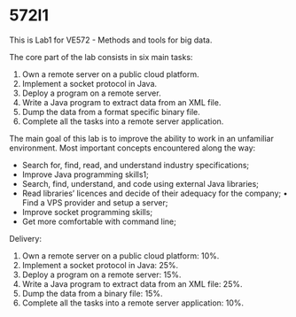 # 572l1
This is Lab1 for VE572 - Methods and tools for big data.

The core part of the lab consists in six main tasks:
1. Own a remote server on a public cloud platform.
2. Implement a socket protocol in Java.
3. Deploy a program on a remote server.
4. Write a Java program to extract data from an XML file. 
5. Dump the data from a format specific binary file.
6. Complete all the tasks into a remote server application.

The main goal of this lab is to improve the ability to work in an unfamiliar environment. Most important concepts encountered along the way:
* Search for, find, read, and understand industry specifications;
* Improve Java programming skills1;
* Search, find, understand, and code using external Java libraries;
* Read libraries’ licences and decide of their adequacy for the company; • Find a VPS provider and setup a server;
* Improve socket programming skills;
* Get more comfortable with command line;

Delivery:
1. Own a remote server on a public cloud platform: 10%.
2. Implement a socket protocol in Java: 25%.
3. Deploy a program on a remote server: 15%.
4. Write a Java program to extract data from an XML file: 25%. 
5. Dump the data from a binary file: 15%.
6. Complete all the tasks into a remote server application: 10%.
